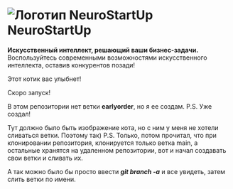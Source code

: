 # ![Логотип NeuroStartUp](img/NeuroStartUpIcon.png) NeuroStartUp

**Искусственный интеллект, решающий ваши бизнес-задачи.** Воспользуйтесь современными возможностями искусственного интеллекта, оставив конкурентов позади!

Этот котик вас улыбнет!

Скоро запуск!

В этом репозитории нет ветки **earlyorder**, но я ее создам.
P.S. Уже создал!

Тут должно было быть изображение кота, но с ним у меня не хотели сливаться ветки. Поэтому так)
P.S. Только, потом прочитал, что при клонировании репозитория, клонируется только ветка main, а остальные хранятся на удаленном репозитории, вот и начал создавать свои ветки и сливать их.

А так можно было бы просто ввести ***git branch -a*** и все увидеть, затем слить ветки по имени. 